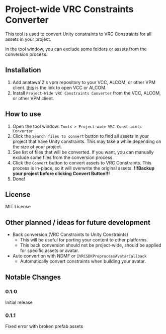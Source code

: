 # Project-wide VRC Constraints Converter

This tool is used to convert Unity constraints to VRC Constraints for all assets in your project.

In the tool window, you can exclude some folders or assets from the conversion process.

## Installation

1. Add anatawa12's vpm repository to your VCC, ALCOM, or other VPM client. [this][add-repo] is the link to open VCC or ALCOM.
2. Install `Project-Wide VRC Constraints Converter` from the VCC, ALCOM, or other VPM client.

[add-repo]: https://vpm.anatawa12.com/add-repo

## How to use

1. Open the tool window: `Tools > Project-wide VRC Constraints Converter`
2. Click the `Search files to convert` button to find all assets in your project that have Unity constraints.
   This may take a while depending on the size of your project.
3. See list of files that will be converted.
   If you want, you can manually exclude some files from the conversion process.
4. Click the `Convert` button to convert assets to VRC Constraints.
   This process is in-place, so it will overwrite the original assets.
   **!!!Backup your project before clicking Convert Button!!!**
5. Done!

## License

MIT License

## Other planned / ideas for future development

- Back conversion (VRC Constraints to Unity Constraints)
  - This will be useful for porting your content to other platforms.
  - This back conversion should not be project-wide, should be applied for specific assets or avatar.
- Auto convertion with NDMF or `IVRCSDKPreprocessAvatarCallback`
  - Automatically convert constraints when building your avatar.

## Notable Changes

### 0.1.0

Initial release

### 0.1.1

Fixed error with broken prefab assets
